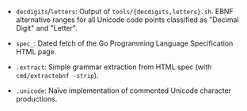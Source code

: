 - `decdigits`/`letters`: Output of `tools/{decdigits,letters}.sh`.  EBNF
  alternative ranges for all Unicode code points classified as "Decimal
  Digit" and "Letter".

- `spec_`: Dated fetch of the Go Programming Language Specification HTML
  page.

- `.extract`: Simple grammar extraction from HTML spec (with
  `cmd/extractebnf -strip`).

- `.unicode`: Naïve implementation of commented Unicode character
  productions.
